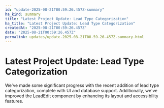 ```yaml
---
id: "update-2025-08-21T00:59:26.457Z-summary"
ha_kind: summary
title: "Latest Project Update: Lead Type Categorization"
ha_title: "Latest Project Update: Lead Type Categorization"
createdAt: "2025-08-21T00:59:26.457Z"
date: "2025-08-21T00:59:26.457Z"
permalink: updates/update-2025-08-21T00-59-26-457Z-summary.html
---
```


<!--HA-START-->
# Latest Project Update: Lead Type Categorization

We've made some significant progress with the recent addition of lead type categorization, complete with UI and database support. Additionally, we've improved the LeadEdit component by enhancing its layout and accessibility features.

<!--HA-END-->
